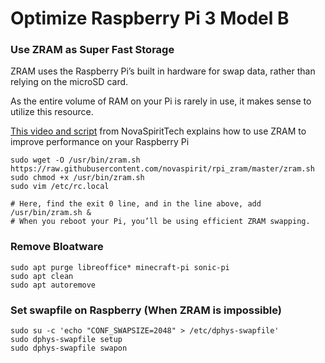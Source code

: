 # Optimize Raspberry Pi 3 Model B


### Use ZRAM as Super Fast Storage

ZRAM uses the Raspberry Pi’s built in hardware for swap data, rather than relying on the microSD card.

As the entire volume of RAM on your Pi is rarely in use, it makes sense to utilize this resource.

[This video and script](https://youtu.be/IBNZLREqBxg) from NovaSpiritTech explains how to use ZRAM to improve performance on your Raspberry Pi

```
sudo wget -O /usr/bin/zram.sh https://raw.githubusercontent.com/novaspirit/rpi_zram/master/zram.sh
sudo chmod +x /usr/bin/zram.sh
sudo vim /etc/rc.local

# Here, find the exit 0 line, and in the line above, add
/usr/bin/zram.sh &
# When you reboot your Pi, you’ll be using efficient ZRAM swapping.
```

### Remove Bloatware

```
sudo apt purge libreoffice* minecraft-pi sonic-pi
sudo apt clean
sudo apt autoremove
```



### Set swapfile on Raspberry (When ZRAM is impossible)

```shell
sudo su -c 'echo "CONF_SWAPSIZE=2048" > /etc/dphys-swapfile'
sudo dphys-swapfile setup
sudo dphys-swapfile swapon
```
